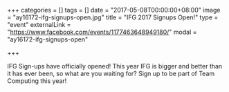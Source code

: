 +++
categories = []
tags = []
date = "2017-05-08T00:00:00+08:00"
image = "ay16172-ifg-signups-open.jpg"
title = "IFG 2017 Signups Open!"
type = "event"
externalLink = "https://www.facebook.com/events/1177463648949180/"
modal = "ay16172-ifg-signups-open"

+++

IFG Sign-ups have officially opened! This year IFG is bigger and better than it has ever been, so what are you waiting for? Sign up to be part of Team Computing this year!
